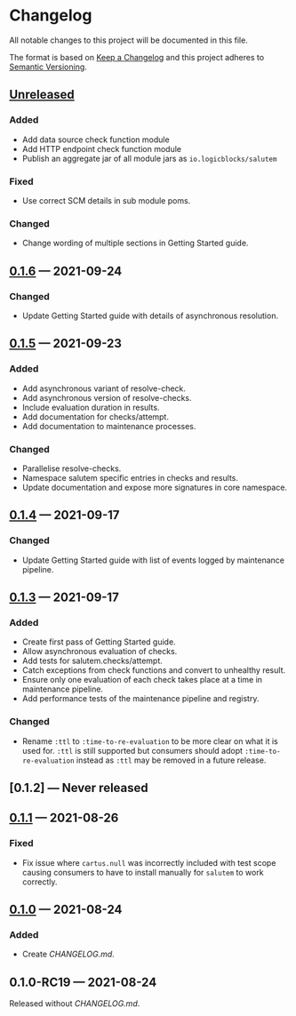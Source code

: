 # Changelog

All notable changes to this project will be documented in this file.

The format is based on [Keep a Changelog](http://keepachangelog.com)
and this project adheres to [Semantic Versioning](http://semver.org/spec/v2.0.0.html).


## [Unreleased]

### Added
- Add data source check function module
- Add HTTP endpoint check function module
- Publish an aggregate jar of all module jars as `io.logicblocks/salutem`

### Fixed
- Use correct SCM details in sub module poms.

### Changed
- Change wording of multiple sections in Getting Started guide.

## [0.1.6] — 2021-09-24

### Changed
- Update Getting Started guide with details of asynchronous resolution.

## [0.1.5] — 2021-09-23

### Added
- Add asynchronous variant of resolve-check.
- Add asynchronous version of resolve-checks.
- Include evaluation duration in results.
- Add documentation for checks/attempt.
- Add documentation to maintenance processes.

### Changed
- Parallelise resolve-checks.
- Namespace salutem specific entries in checks and results.
- Update documentation and expose more signatures in core namespace.

## [0.1.4] — 2021-09-17

### Changed
- Update Getting Started guide with list of events logged by maintenance
  pipeline.

## [0.1.3] — 2021-09-17

### Added
- Create first pass of Getting Started guide.
- Allow asynchronous evaluation of checks.
- Add tests for salutem.checks/attempt.
- Catch exceptions from check functions and convert to unhealthy result.
- Ensure only one evaluation of each check takes place at a time in maintenance 
  pipeline.
- Add performance tests of the maintenance pipeline and registry.

### Changed
- Rename `:ttl` to `:time-to-re-evaluation` to be more clear on what it is used 
  for. `:ttl` is still supported but consumers should adopt 
  `:time-to-re-evaluation` instead as `:ttl` may be removed in a future release.

## [0.1.2] — Never released

## [0.1.1] — 2021-08-26

### Fixed
- Fix issue where `cartus.null` was incorrectly included with test scope 
  causing consumers to have to install manually for `salutem` to work correctly.

## [0.1.0] — 2021-08-24

### Added
- Create _CHANGELOG.md_.

## 0.1.0-RC19 — 2021-08-24

Released without _CHANGELOG.md_.


[0.1.0]: https://github.com/logicblocks/salutem/compare/0.1.0-RC19...0.1.0
[0.1.1]: https://github.com/logicblocks/salutem/compare/0.1.0...0.1.1
[0.1.3]: https://github.com/logicblocks/salutem/compare/0.1.1...0.1.3
[0.1.4]: https://github.com/logicblocks/salutem/compare/0.1.3...0.1.4
[0.1.5]: https://github.com/logicblocks/salutem/compare/0.1.4...0.1.5
[0.1.6]: https://github.com/logicblocks/salutem/compare/0.1.5...0.1.6
[Unreleased]: https://github.com/logicblocks/salutem/compare/0.1.6...HEAD
